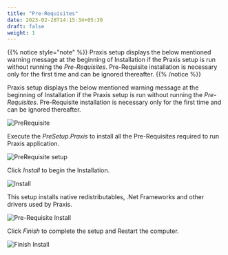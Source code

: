 ```yaml
---
title: "Pre-Requisites"
date: 2023-02-28T14:15:34+05:30
draft: false
weight: 1
---
```


{{% notice style="note" %}}
Praxis setup displays the below mentioned warning message at the beginning of Installation if the Praxis setup is run without running the *Pre-Requisites*. Pre-Requisite installation is necessary only for the first time and can be ignored thereafter.
{{% /notice %}}

Praxis setup displays the below mentioned warning message at the beginning of Installation if the Praxis setup is run without running the *Pre-Requisites*. Pre-Requisite installation is necessary only for the first time and can be ignored thereafter.

![PreRequisite](/images/PreRequisiteUnavailable.png)

Execute the *PreSetup.Praxis* to install all the Pre-Requisites required to run Praxis application.

![PreRequisite setup](/images/PreRequisiteSetup.png)

Click *Install* to begin the Installation. 

![Install](/images/Install.png)

This setup installs native redistributables, .Net Frameworks and other drivers used by Praxis.

![Pre-Requisite Install](/images/PreRequisiteInstall.png)

Click *Finish* to complete the setup and Restart the computer.

![Finish Install](/images/FinishInstall.png)
